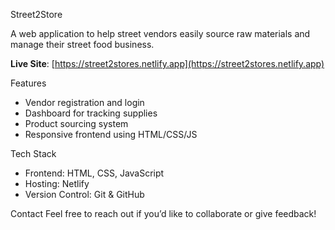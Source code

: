 Street2Store

A web application to help street vendors easily source raw materials and manage their street food business.

**Live Site**: [https://street2stores.netlify.app](https://street2stores.netlify.app)

Features
- Vendor registration and login
- Dashboard for tracking supplies
- Product sourcing system
- Responsive frontend using HTML/CSS/JS

Tech Stack
- Frontend: HTML, CSS, JavaScript
- Hosting: Netlify
- Version Control: Git & GitHub

Contact
Feel free to reach out if you’d like to collaborate or give feedback!
